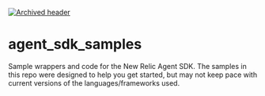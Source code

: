 [![Archived header](https://github.com/newrelic/open-source-office/raw/master/examples/categories/images/Archived.png)](https://github.com/newrelic/open-source-office/blob/master/examples/categories/index.md#archived)

agent_sdk_samples
=================

Sample wrappers and code for the New Relic Agent SDK.  The samples in this repo were designed to help you get started, but may not keep pace with current versions of the languages/frameworks used.

